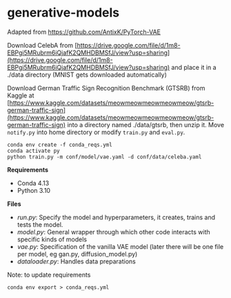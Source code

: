# generative-models
Adapted from https://github.com/AntixK/PyTorch-VAE

Download CelebA from [https://drive.google.com/file/d/1m8-EBPgi5MRubrm6iQjafK2QMHDBMSfJ/view?usp=sharing](https://drive.google.com/file/d/1m8-EBPgi5MRubrm6iQjafK2QMHDBMSfJ/view?usp=sharing) and place it in a ./data directory (MNIST gets downloaded automatically)

Download German Traffic Sign Recognition Benchmark (GTSRB) from Kaggle at [https://www.kaggle.com/datasets/meowmeowmeowmeowmeow/gtsrb-german-traffic-sign](https://www.kaggle.com/datasets/meowmeowmeowmeowmeow/gtsrb-german-traffic-sign) into a directory named ./data/gtsrb, then unzip it.
Move `notify.py` into home directory or modify `train.py` and `eval.py`.

``conda env create -f conda_reqs.yml`` <br/>
``conda activate py`` <br/>
``python train.py -m conf/model/vae.yaml -d conf/data/celeba.yaml``

**Requirements**
- Conda 4.13
- Python 3.10

**Files**
- *run.py*: Specify the model and hyperparameters, it creates, trains and tests the model.
- *model.py*: General wrapper through which other code interacts with specific kinds of models
- *vae.py*: Specification of the vanilla VAE model (later there will be one file per model, eg gan.py, diffusion_model.py)
- *dataloader.py*: Handles data preparations

Note: to update requirements

``conda env export > conda_reqs.yml``

